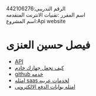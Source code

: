 

الرقم التدريبى:442106276
    <br>
    اسم المقرر :تقنيات الانترنت المتقدمه
    <br>
    اسم المشروع:Api website
<body>
    <h1>فيصل حسين العنزى </h1>
    <ul>
        <li>
            <a href="page2.html">API</a>
        </li>
        <li>
            <a href="IIS&Apache.html">كيف تجعل جهازك خادم</a>
        </li>
        <li>
            <a href="github.html">github خدمه</a>
        </li>
        <li>
            <a href="Saas.html">امثله saas لخدمات عربيه</a>
        </li>
        <li>
            <a href="paytech.html"> امثله بوابات الدفع الالكترونى</a>
        </li>
    </ul>


